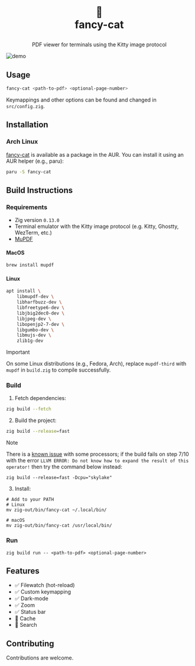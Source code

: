 <h1>
<p align="center">
  📑
  <br>fancy-cat
</h1>
  <p align="center">
    PDF viewer for terminals using the Kitty image protocol
    <br />
  </p>
</p>

![demo](https://github.com/user-attachments/assets/b1edc9d2-3b1f-437d-9b48-c196d22fcbbd)
## Usage
```sh
fancy-cat <path-to-pdf> <optional-page-number>
```
Keymappings and other options can be found and changed in ``src/config.zig``.
## Installation
### Arch Linux
[fancy-cat](https://aur.archlinux.org/packages/fancy-cat) is available as a package in the AUR. You can install it using an AUR helper (e.g., paru):
```sh
paru -S fancy-cat
```
## Build Instructions
### Requirements
- Zig version ``0.13.0``
- Terminal emulator with the Kitty image protocol (e.g. Kitty, Ghostty, WezTerm, etc.)
- [MuPDF](https://mupdf.readthedocs.io/en/latest/quick-start-guide.html)
#### MacOS
``` sh
brew install mupdf
```
#### Linux
``` sh
apt install \
    libmupdf-dev \
    libharfbuzz-dev \
    libfreetype6-dev \
    libjbig2dec0-dev \
    libjpeg-dev \
    libopenjp2-7-dev \
    libgumbo-dev \
    libmujs-dev \
    zlib1g-dev
```
> [!IMPORTANT]  
> On some Linux distributions (e.g., Fedora, Arch), replace `mupdf-third` with `mupdf` in ``build.zig`` to compile successfully.
### Build
1. Fetch dependencies:
```sh
zig build --fetch
```
2. Build the project:
```sh
zig build --release=fast
```

> [!NOTE]
> There is a [known issue](https://github.com/freref/fancy-cat/issues/18) with some processors; if the build fails on step 7/10 with the error `LLVM ERROR: Do not know how to expand the result of this operator!` then try the command below instead:
> ```
> zig build --release=fast -Dcpu="skylake"
> ```

3. Install:  
```
# Add to your PATH
# Linux
mv zig-out/bin/fancy-cat ~/.local/bin/

# macOS 
mv zig-out/bin/fancy-cat /usr/local/bin/
```
### Run
```
zig build run -- <path-to-pdf> <optional-page-number>
```
## Features
- ✅ Filewatch (hot-reload)
- ✅ Custom keymapping
- ✅ Dark-mode
- ✅ Zoom
- ✅ Status bar
- 🚧 Cache
- 🚧 Search
## Contributing
Contributions are welcome.
